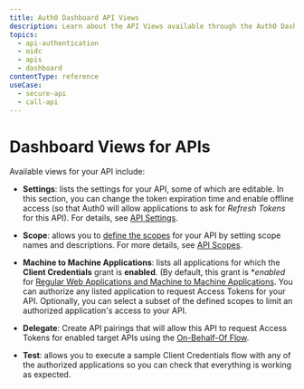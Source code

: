 ```yaml
---
title: Auth0 Dashboard API Views
description: Learn about the API Views available through the Auth0 Dashboard.
topics:
  - api-authentication
  - oidc
  - apis
  - dashboard
contentType: reference
useCase:
  - secure-api
  - call-api
---
```


# Dashboard Views for APIs

Available views for your API include:

- **Settings**: lists the settings for your API, some of which are editable. In this section, you can change the token expiration time and enable offline access (so that Auth0 will allow applications to ask for <dfn data-key="refresh-token">Refresh Tokens</dfn> for this API). For details, see [API Settings](/api-auth/references/dashboard/api-settings).

- **Scope**: allows you to [define the scopes](/scopes/current/guides/define-scopes-using-dashboard) for your API by setting scope names and descriptions. For more details, see [API Scopes](/api-auth/references/dashboard/api-scopes).

- **Machine to Machine Applications**: lists all applications for which the **Client Credentials** grant is **enabled**. (By default, this grant is **enabled* for [Regular Web Applications and Machine to Machine Applications](/applications/concepts/app-types-auth0). You can authorize any listed application to request Access Tokens for your API. Optionally, you can select a subset of the defined scopes to limit an authorized application's access to your API. 

- **Delegate**: Create API pairings that will allow this API to request Access Tokens for enabled target APIs using the [On-Behalf-Of Flow](/flows/concepts/on-behalf-of).

- **Test**: allows you to execute a sample Client Credentials flow with any of the authorized applications so you can check that everything is working as expected.
